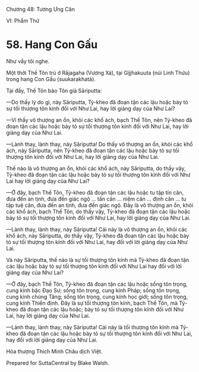  

Chương 48: Tương Ưng Căn

VI: Phẩm Thứ

# 58\. Hang Con Gấu

Như vầy tôi nghe.

Một thời Thế Tôn trú ở Rājagaha (Vương Xá), tại Gijjhakuuta (núi Linh Thứu) trong hang Con Gấu (suukarakhatà).

Tại đấy, Thế Tôn bảo Tôn giả Sāriputta:

—Do thấy lý do gì, này Sāriputta, Tỷ-kheo đã đoạn tận các lậu hoặc bày tỏ sự tối thượng tôn kính đối với Như Lai, hay lời giảng dạy của Như Lai?

—Vì thấy vô thượng an ổn, khỏi các khổ ách, bạch Thế Tôn, nên Tỷ-kheo đã đoạn tận các lậu hoặc bày tỏ sự tối thượng tôn kính đối với Như Lai, hay lời giảng dạy của Như Lai.

—Lành thay, lành thay, này Sāriputta! Do thấy vô thượng an ổn, khỏi các khổ ách, này Sāriputta, nên Tỷ-kheo đã đoạn tận các lậu hoặc bày tỏ sự tối thượng tôn kính đối với Như Lai, hay lời giảng dạy của Như Lai.

Thế nào là vô thượng an ổn, khỏi các khổ ách, này Sāriputta, do thấy vậy, Tỷ-kheo đã đoạn tận các lậu hoặc bày tỏ sự tối thượng tôn kính đối với Như Lai hay lời giảng dạy của Như Lai?

—Ở đây, bạch Thế Tôn, Tỷ-kheo đã đoạn tận các lậu hoặc tu tập tín căn, đưa đến an tịnh, đưa đến giác ngộ … tấn căn … niệm căn … định căn … tu tập tuệ căn, đưa đến an tịnh, đưa đến giác ngộ. Ðây là vô thượng an ổn, khỏi các khổ ách, bạch Thế Tôn, do thấy vậy, Tỷ-kheo đã đoạn tận các lậu hoặc bày tỏ sự tối thượng tôn kính đối với Như Lai, hay lời giảng dạy của Như Lai.

—Lành thay, lành thay, này Sāriputta! Cái này là vô thượng an ổn, khỏi các khổ ách, này Sāriputta, do thấy vậy, Tỷ-kheo đã đoạn tận các lậu hoặc bày tỏ sự tối thượng tôn kính đối với Như Lai, hay đối với lời giảng dạy của Như Lai.

Và này Sāriputta, thế nào là sự tối thượng tôn kính mà Tỷ-kheo đã đoạn tận các lậu hoặc bày tỏ sự tối thượng tôn kính đối với Như Lai hay đối với lời giảng dạy của Như Lai?

—Ở đây, bạch Thế Tôn, Tỷ-kheo đã đoạn tận các lậu hoặc sống tôn trọng, cung kính bậc Ðạo Sư; sống tôn trọng, cung kính Pháp; sống tôn trọng, cung kính chúng Tăng; sống tôn trọng, cung kính học giới; sống tôn trọng, cung kính Thiền định. Ðây là sự tối thượng tôn kính, bạch Thế Tôn, mà Tỷ-kheo đã đoạn tận các lậu hoặc; bày tỏ sự tối thượng tôn kính đối với Như Lai, hay lời giảng dạy của Như Lai.

—Lành thay, lành thay, này Sāriputta! Cái này là tối thượng tôn kính mà Tỷ-kheo đã đoạn tận các lậu hoặc bày tỏ sự tối thượng tôn kính đối với Như Lai, hay đối với lời giảng dạy của Như Lai.

Hòa thượng Thích Minh Châu dịch Việt.

Prepared for SuttaCentral by Blake Walsh.